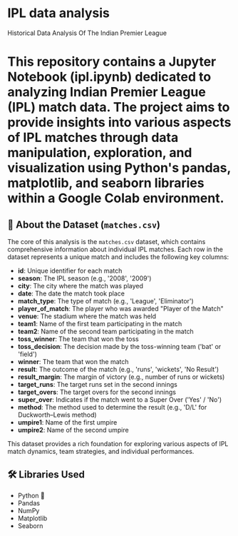 # IPL data analysis
Historical Data Analysis Of The Indian Premier League

# This repository contains a Jupyter Notebook (ipl.ipynb) dedicated to analyzing Indian Premier League (IPL) match data. The project aims to provide insights into various aspects of IPL matches through data manipulation, exploration, and visualization using Python's pandas, matplotlib, and seaborn libraries within a Google Colab environment.

## 📁 About the Dataset (`matches.csv`)

The core of this analysis is the `matches.csv` dataset, which contains comprehensive information about individual IPL matches. Each row in the dataset represents a unique match and includes the following key columns:

- **id**: Unique identifier for each match  
- **season**: The IPL season (e.g., '2008', '2009')  
- **city**: The city where the match was played  
- **date**: The date the match took place  
- **match_type**: The type of match (e.g., 'League', 'Eliminator')  
- **player_of_match**: The player who was awarded "Player of the Match"  
- **venue**: The stadium where the match was held  
- **team1**: Name of the first team participating in the match  
- **team2**: Name of the second team participating in the match  
- **toss_winner**: The team that won the toss  
- **toss_decision**: The decision made by the toss-winning team ('bat' or 'field')  
- **winner**: The team that won the match  
- **result**: The outcome of the match (e.g., 'runs', 'wickets', 'No Result')  
- **result_margin**: The margin of victory (e.g., number of runs or wickets)  
- **target_runs**: The target runs set in the second innings  
- **target_overs**: The target overs for the second innings  
- **super_over**: Indicates if the match went to a Super Over ('Yes' / 'No')  
- **method**: The method used to determine the result (e.g., 'D/L' for Duckworth–Lewis method)  
- **umpire1**: Name of the first umpire  
- **umpire2**: Name of the second umpire  

This dataset provides a rich foundation for exploring various aspects of IPL match dynamics, team strategies, and individual performances.

## 🛠️ Libraries Used

- Python 🐍
- Pandas
- NumPy
- Matplotlib
- Seaborn

